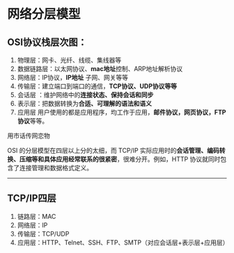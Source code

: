 # 网络分层模型

## OSI协议栈层次图：

1. 物理层：网卡、光纤、线缆、集线器等
2. 数据链路层：以太网协议、**mac地址**控制、ARP地址解析协议
3. 网络层：IP协议，**IP地址** 子网、网关等等
4. 传输层：建立端口到端口的通信，**TCP协议、UDP协议等等**
5. 会话层 ：维护网络中的**连接状态、保持会话和同步**
6. 表示层：把数据转换为**合适、可理解的语法和语义**
7. 应用层 用户使用的都是应用程序，均工作于应用，**邮件协议，网页协议，FTP协议**等等。

用市话传网恋物



OSI 的分层模型在四层以上分的太细，而 TCP/IP 实际应用时的**会话管理、编码转换、压缩等和具体应用经常联系的很紧密**，很难分开。例如，HTTP 协议就同时包含了连接管理和数据格式定义。

---

## TCP/IP四层

1. 链路层：MAC
2. 网络层：IP
3. 传输层：TCP/UDP
4. 应用层：HTTP、Telnet、SSH、FTP、SMTP（对应会话层+表示层+应用层）











